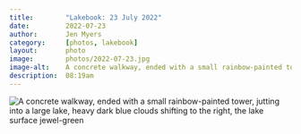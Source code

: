 ```yaml
---
title:        "Lakebook: 23 July 2022"
date:         2022-07-23
author:       Jen Myers
category:     [photos, lakebook]
layout:       photo
image:        photos/2022-07-23.jpg
image-alt:    A concrete walkway, ended with a small rainbow-painted tower, jutting into a large lake, heavy dark blue clouds shifting to the right, the lake surface jewel-green
description:  08:19am
---
```


<div><img alt="A concrete walkway, ended with a small rainbow-painted tower, jutting into a large lake, heavy dark blue clouds shifting to the right, the lake surface jewel-green" src="{{ site.baseurl }}/images/photos/2022-07-23.jpg" /></div>
